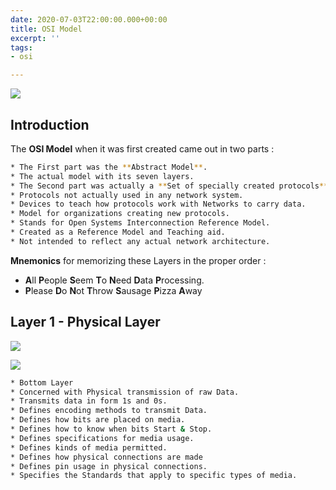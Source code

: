 ```yaml
---
date: 2020-07-03T22:00:00.000+00:00
title: OSI Model
excerpt: ''
tags:
- osi

---
```

![](/images/osi-model-7-layers.svg)


## Introduction

The **OSI Model** when it was first created came out in two parts :

```zsh
* The First part was the **Abstract Model**.
* The actual model with its seven layers.
* The Second part was actually a **Set of specially created protocols**, that were designed to illustrate how the protocols would fit inside this **abstract model**.
* Protocols not actually used in any network system.
* Devices to teach how protocols work with Networks to carry data.
* Model for organizations creating new protocols.
* Stands for Open Systems Interconnection Reference Model.
* Created as a Reference Model and Teaching aid.
* Not intended to reflect any actual network architecture.
```

**Mnemonics** for memorizing these Layers in the proper order :

* **A**ll **P**eople **S**eem **T**o **N**eed **D**ata **P**rocessing.
* **P**lease **D**o **N**ot **T**hrow **S**ausage **P**izza **A**way



## Layer 1 - Physical Layer


![](/images/physical-osi-model-1.svg)

![](/images/1-physical-layer.svg)


```zsh
* Bottom Layer
* Concerned with Physical transmission of raw Data.
* Transmits data in form 1s and 0s.
* Defines encoding methods to transmit Data.
* Defines how bits are placed on media.
* Defines how to know when bits Start & Stop.
* Defines specifications for media usage.
* Defines kinds of media permitted.
* Defines how physical connections are made
* Defines pin usage in physical connections.
* Specifies the Standards that apply to specific types of media.
```
